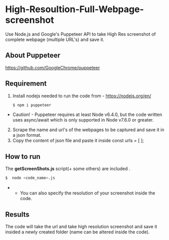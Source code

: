 # High-Resoultion-Full-Webpage-screenshot
Use Node.js and Google's Puppeteer API to take High Res screenshot of complete webpage (multiple URL's) and save it.

## About Puppeteer

https://github.com/GoogleChrome/puppeteer

## Requirement
1. Install nodejs needed to run the code from - https://nodejs.org/en/
    ~~~sh
    $ npm i puppeteer
    ~~~
 * Caution! - Puppeteer requires at least Node v6.4.0, but the code written uses async/await which is only supported in Node v7.6.0 or greater.
2. Scrape the name and url's of the webpages to be captured and save it in a json format.
3. Copy the content of json file and paste it inside const urls = [ ];

## How to run

The __getScreenShots.js__ script(+ some others) are included .

~~~sh
$  node <code_name>.js
~~~
* - You can also specify the resolution of your screenshot inside the code.

## Results

The code will take the url and take high resolution screenshot and save it insided a newly created folder (name can be altered inside the code).
